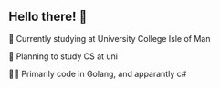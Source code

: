 ## Hello there! 👋

🏫 Currently studying at University College Isle of Man

🌱 Planning to study CS at uni

🧑‍💻 Primarily code in Golang, and apparantly c#
